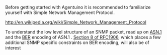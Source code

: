 Before getting started with Agentuino it is recommended to familiarize yourself with Simple Network Management Protocol.

http://en.wikipedia.org/wiki/Simple_Network_Management_Protocol


To understand the low level structure of an SNMP packet, read up on [ASN.1](http://en.wikipedia.org/wiki/Abstract_Syntax_Notation_One) and the [BER](http://en.wikipedia.org/wiki/Basic_Encoding_Rules) encoding of ASN.1 .  [Section 8 of RFC1906](http://tools.ietf.org/html/rfc1906#section-8), which places a few additional SNMP specific constraints on BER encoding, will also be of interest